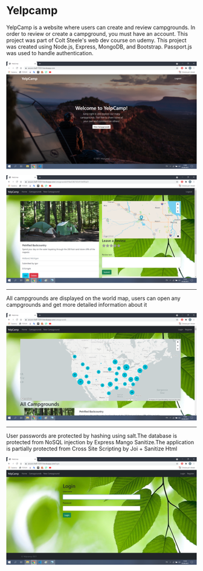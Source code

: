 # Yelpcamp

YelpCamp is a website where users can create and review campgrounds. In order to review or create a campground, you must have an account. This project was part of Colt Steele's web dev course on udemy.
This project was created using Node.js, Express, MongoDB, and Bootstrap. Passport.js was used to handle authentication.

![home](screenshots/home.png)

![show](screenshots/show.png)

---

All campgrounds are displayed on the world map, users can open any campgrounds and get more detailed information about it

![campgrounds](screenshots/campgrounds.png)

---
User passwords are protected by hashing using salt.The database is protected from NoSQL injection by Express Mango Sanitize.The application is partially protected from Cross Site Scripting by Joi + Sanitize Html

![register](screenshots/login.png)
